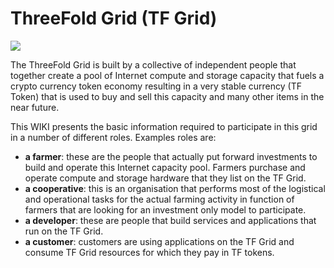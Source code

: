 # ThreeFold Grid (TF Grid)

![](/images/world.png)

The ThreeFold Grid is built by a collective of independent people that together create a pool of Internet compute and storage capacity that fuels a crypto currency token economy resulting in a very stable currency (TF Token) that is used to buy and sell this capacity and many other items in the near future.

This WIKI presents the basic information required to participate in this grid in a number of different roles.  Examples roles are:
- **a farmer**:  these are the people that actually put forward investments to build and operate this Internet capacity pool.  Farmers purchase and operate compute and storage hardware that they list on the TF Grid.
- **a cooperative**: this is an organisation that performs most of the logistical and operational tasks for the actual farming activity in function of farmers that are looking for an investment only model to participate.
- **a developer**: these are people that build services and applications that run on the TF Grid.
- **a customer**:  customers are using applications on the TF Grid and consume TF Grid resources for which they pay in TF tokens.
